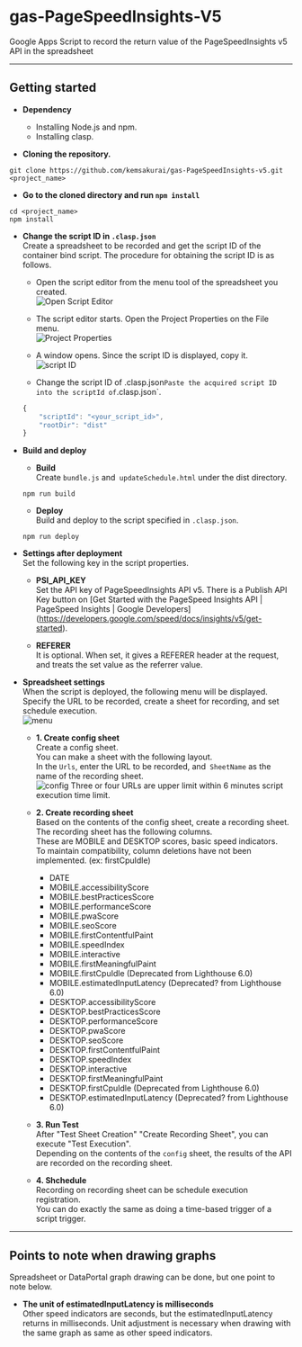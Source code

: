 # gas-PageSpeedInsights-V5

Google Apps Script to record the return value of the PageSpeedInsights v5 API in the spreadsheet

-----------------------------------------
## Getting started       

* **Dependency**        
	* Installing Node.js and npm.
	* Installing clasp.     

* **Cloning the repository.**     
```console
git clone https://github.com/kemsakurai/gas-PageSpeedInsights-v5.git <project_name>   
```

* **Go to the cloned directory and run `npm install`**    
```console
cd <project_name>
npm install
```

* **Change the script ID in `.clasp.json`**    
Create a spreadsheet to be recorded and get the script ID of the container bind script.
The procedure for obtaining the script ID is as follows.      

	* Open the script editor from the menu tool of the spreadsheet you created.     
	![Open Script Editor](https://drive.google.com/uc?export=view&id=1nZXERpu3NeAfabBI-J2SVeQqudw_nGFr)

	* The script editor starts. Open the Project Properties on the File menu.     
	![Project Properties](https://drive.google.com/uc?export=view&id=1O1qJ4I95cihc1o6g3yJfXMIQzepf3Vs1)   

	* A window opens. Since the script ID is displayed, copy it.       
	![script ID](https://drive.google.com/uc?export=view&id=15znYKdlaUp2TK6hs9CM2MYO_YR8D5aAq)       

	* Change the script ID of .clasp.json`
	Paste the acquired script ID into the scriptId of `.clasp.json`.     
	```javascript
	{
  		"scriptId": "<your_script_id>",
  		"rootDir": "dist"
	}
	```       

* **Build and deploy**     
	* **Build**     
	Create `bundle.js` and` updateSchedule.html` under the dist directory.     
	```console
	npm run build     
	```     

	* **Deploy**          
	Build and deploy to the script specified in `.clasp.json`.
	```console
	npm run deploy     
	```

* **Settings after deployment**      
Set the following key in the script properties.      
	* **PSI_API_KEY**           
	Set the API key of PageSpeedInsights API v5.
There is a Publish API Key button on [Get Started with the PageSpeed Insights API | PageSpeed Insights | Google Developers] (https://developers.google.com/speed/docs/insights/v5/get-started).      

	* **REFERER**          
	It is optional. When set, it gives a REFERER header at the request, and treats the set value as the referrer value.      


* **Spreadsheet settings**        
When the script is deployed, the following menu will be displayed.
Specify the URL to be recorded, create a sheet for recording, and set schedule execution.    
![menu](https://drive.google.com/uc?export=view&id=1jRDJACy8sZlDJ_Je9QbCSaKlJ3_sttyk)         

	* **1. Create config sheet**               
	Create a config sheet.     
	You can make a sheet with the following layout.     
	In the `Urls`, enter the URL to be recorded, and` SheetName` as the name of the recording sheet.      
	![config](https://drive.google.com/uc?export=view&id=1MJM7-nZOCDaI97QM_mPbqcBmiEoBGrWU)
	Three or four URLs are upper limit within 6 minutes script execution time limit.     

	* **2. Create recording sheet**        
	Based on the contents of the config sheet, create a recording sheet.     
	The recording sheet has the following columns.     
	These are MOBILE and DESKTOP scores, basic speed indicators.     
	To maintain compatibility,  column deletions have not been implemented. (ex: firstCpuIdle)  
		* DATE
		* MOBILE.accessibilityScore
		* MOBILE.bestPracticesScore
		* MOBILE.performanceScore
		* MOBILE.pwaScore
		* MOBILE.seoScore
		* MOBILE.firstContentfulPaint
		* MOBILE.speedIndex
		* MOBILE.interactive
		* MOBILE.firstMeaningfulPaint
		* MOBILE.firstCpuIdle (Deprecated from Lighthouse 6.0) 
		* MOBILE.estimatedInputLatency (Deprecated? from Lighthouse 6.0) 
		* DESKTOP.accessibilityScore
		* DESKTOP.bestPracticesScore
		* DESKTOP.performanceScore
		* DESKTOP.pwaScore
		* DESKTOP.seoScore
		* DESKTOP.firstContentfulPaint
		* DESKTOP.speedIndex
		* DESKTOP.interactive
		* DESKTOP.firstMeaningfulPaint
		* DESKTOP.firstCpuIdle (Deprecated from Lighthouse 6.0)    
		* DESKTOP.estimatedInputLatency (Deprecated? from Lighthouse 6.0) 

	* **3. Run Test**       
	After "Test Sheet Creation" "Create Recording Sheet", you can execute "Test Execution".        
	Depending on the contents of the `config` sheet, the results of the API are recorded on the recording sheet.     

	* **4. Shchedule**    
	Recording on recording sheet can be schedule execution registration.      
	You can do exactly the same as doing a time-based trigger of a script trigger.     

------------------------------------------------------
## Points to note when drawing graphs      
Spreadsheet or DataPortal graph drawing can be done, but one point to note below.     

* **The unit of estimatedInputLatency is milliseconds**           
Other speed indicators are seconds, but the estimatedInputLatency returns in milliseconds.
Unit adjustment is necessary when drawing with the same graph as same as other speed indicators.       


